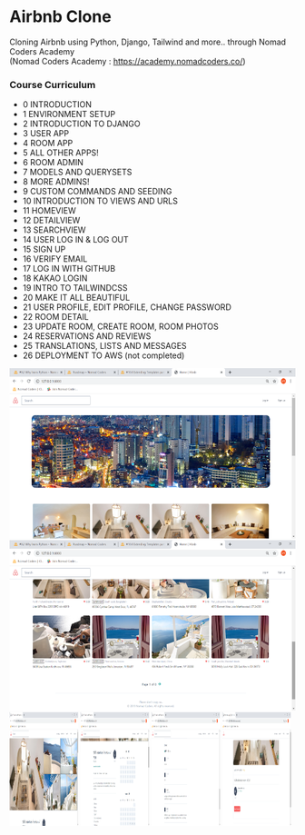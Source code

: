 # Airbnb Clone

Cloning Airbnb using Python, Django, Tailwind and more.. through Nomad Coders Academy <br>
(Nomad Coders Academy : https://academy.nomadcoders.co/)

### Course Curriculum
- 0 INTRODUCTION
- 1 ENVIRONMENT SETUP
- 2 INTRODUCTION TO DJANGO
- 3 USER APP
- 4 ROOM APP
- 5 ALL OTHER APPS!
- 6 ROOM ADMIN
- 7 MODELS AND QUERYSETS
- 8 MORE ADMINS!
- 9 CUSTOM COMMANDS AND SEEDING
- 10 INTRODUCTION TO VIEWS AND URLS
- 11 HOMEVIEW
- 12 DETAILVIEW
- 13 SEARCHVIEW
- 14 USER LOG IN & LOG OUT
- 15 SIGN UP
- 16 VERIFY EMAIL
- 17 LOG IN WITH GITHUB
- 18 KAKAO LOGIN
- 19 INTRO TO TAILWINDCSS
- 20 MAKE IT ALL BEAUTIFUL
- 21 USER PROFILE, EDIT PROFILE, CHANGE PASSWORD
- 22 ROOM DETAIL
- 23 UPDATE ROOM, CREATE ROOM, ROOM PHOTOS
- 24 RESERVATIONS AND REVIEWS
- 25 TRANSLATIONS, LISTS AND MESSAGES
- 26 DEPLOYMENT TO AWS (not completed)
<div>
    <img src="./screenshots/1.png" height="300" width="100%">
    <img src="./screenshots/2.png" height="300" width="100%">
</div>
<div>
    <img src="./screenshots/3.png" width="24%" height="200">
    <img src="./screenshots/4.png" width="24%" height="200">
    <img src="./screenshots/5.png" width="24%" height="200">
    <img src="./screenshots/6.png" width="24%" height="200">
</div>